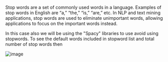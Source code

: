 Stop words are a set of commonly used words in a language. Examples of stop words in English are “a,” “the,” “is,” “are,” etc. In NLP and text mining applications, stop words are used to eliminate unimportant words, allowing applications to focus on the important words instead.

In this case also we will be using the "Spacy" libraries to use avoid using stopwords. To see the default words included in stopword list and total number of stop words then

![image](https://github.com/nmanuvenugopal/Natural-Language-Processing-in-Python-with-8-Projects/assets/99719105/01b1df68-4d76-4534-98b9-e67c7f000ee7)

